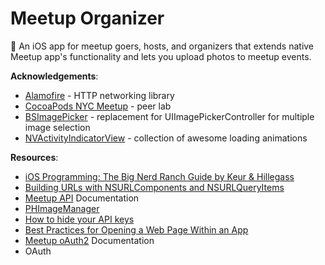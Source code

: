 # Meetup Organizer
📲 An iOS app for meetup goers, hosts, and organizers that extends native Meetup app's functionality and lets you upload photos to meetup events. 

**Acknowledgements**: 

- [Alamofire](https://github.com/Alamofire/Alamofire) - HTTP networking library 
- [CocoaPods NYC Meetup](https://www.meetup.com/CocoaPods-NYC/) - peer lab
- [BSImagePicker](https://github.com/mikaoj/BSImagePicker) - replacement for UIImagePickerController for multiple image selection 
- [NVActivityIndicatorView](https://github.com/ninjaprox/NVActivityIndicatorView) - collection of awesome loading animations

**Resources**: 

- [iOS Programming: The Big Nerd Ranch Guide by Keur & Hillegass](https://www.bignerdranch.com/we-write/)
- [Building URLs with NSURLComponents and NSURLQueryItems](https://grokswift.com/building-urls/)
- [Meetup API](https://www.meetup.com/meetup_api/) Documentation
- [PHImageManager](https://github.com/FlexMonkey/PHImageManagerTwitterDemo)
- [How to hide your API keys](https://gist.github.com/derzorngottes/3b57edc1f996dddcab25)
- [Best Practices for Opening a Web Page Within an App](http://developer.outbrain.com/ios-best-practices-for-opening-a-web-page-within-an-app/)
- [Meetup oAuth2](https://www.meetup.com/meetup_api/auth/#oauth2) Documentation 
- OAuth

